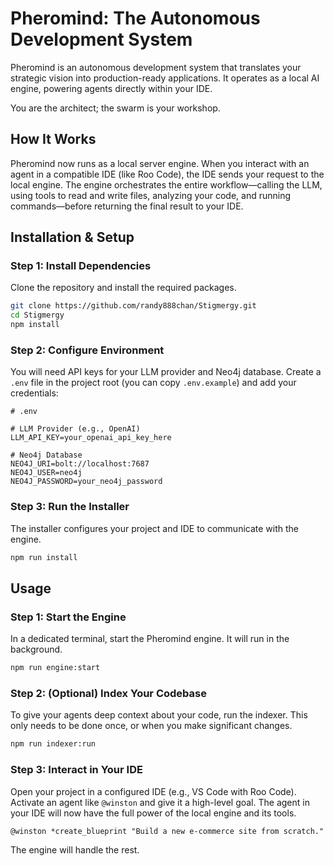 # Pheromind: The Autonomous Development System

Pheromind is an autonomous development system that translates your strategic vision into production-ready applications. It operates as a local AI engine, powering agents directly within your IDE.

You are the architect; the swarm is your workshop.

## How It Works

Pheromind now runs as a local server engine. When you interact with an agent in a compatible IDE (like Roo Code), the IDE sends your request to the local engine. The engine orchestrates the entire workflow—calling the LLM, using tools to read and write files, analyzing your code, and running commands—before returning the final result to your IDE.

## Installation & Setup

### Step 1: Install Dependencies

Clone the repository and install the required packages.
```bash
git clone https://github.com/randy888chan/Stigmergy.git
cd Stigmergy
npm install
```

### Step 2: Configure Environment

You will need API keys for your LLM provider and Neo4j database. Create a `.env` file in the project root (you can copy `.env.example`) and add your credentials:
```
# .env

# LLM Provider (e.g., OpenAI)
LLM_API_KEY=your_openai_api_key_here

# Neo4j Database
NEO4J_URI=bolt://localhost:7687
NEO4J_USER=neo4j
NEO4J_PASSWORD=your_neo4j_password
```

### Step 3: Run the Installer

The installer configures your project and IDE to communicate with the engine.
```bash
npm run install
```

## Usage

### Step 1: Start the Engine

In a dedicated terminal, start the Pheromind engine. It will run in the background.
```bash
npm run engine:start
```

### Step 2: (Optional) Index Your Codebase

To give your agents deep context about your code, run the indexer. This only needs to be done once, or when you make significant changes.
```bash
npm run indexer:run
```

### Step 3: Interact in Your IDE

Open your project in a configured IDE (e.g., VS Code with Roo Code). Activate an agent like `@winston` and give it a high-level goal. The agent in your IDE will now have the full power of the local engine and its tools.
```
@winston *create_blueprint "Build a new e-commerce site from scratch."
```
The engine will handle the rest.
```
